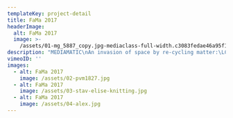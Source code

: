 ```yaml
---
templateKey: project-detail
title: FaMa 2017
headerImage:
  alt: FaMa 2017
  image: >-
    /assets/01-mg_5887_copy.jpg-mediaclass-full-width.c3083fedae46a95f1139ff9d5833b1b6b8e20a69-.jpg
description: "MEDIAMATIC\nAn invasion of space by re-cycling matter:\LCut the Crap with Conny sheds light on the fast fashion industry with a monument of fleece\LJune 2017 untill October 2017\LFashion Machine @ Mediamatic was a life-size artwork which was made together with an immense amount of volunteers.\LThe entire Mediamatic building had been turned into a large installation, which showed the fight against the destructive reality of the fashion industry. It was a monumental knitting of more than 2,000 kilos of discarded post-consumer fleece sweaters, which ultimately enveloped the entire Mediamatic building in the heart Amsterdam. The useless material thus\Lturns into a fashion monument with an activist look.\n\nIn collaboration with Stichting Mediamatic, Esther Meijer and the\LLaboratory of Critical Technics at Arizona State University.\_Special thanks to:\LWieland Textiles, Team Mediamatic, all organization assistants and the many\Lvolunteers who, with their enthusiasm and energy, set the machine in motion.\n\nARTSY ONESIE TANGO RAVE\LDuring Amsterdam Uitmarkt, Fashion Machine presented the\_best pieces of these cut and twisted sweaters and onesies in an\_unprecedented eclectic fashion performance; Artsy Onesie Tango\_Rave. Different models of amateurs, tango dancers and performers did showcase this collection to the public.\n\nChoreography: Martin Butler.\_In collaboration with: Esther Meijer (Nieuw Jurk).\LPerformances of rap collective SoulTrash and skate punk formation Total\LSeclusion. Click\_here\_for more information on the\_Mediamatic website.\nPhotography: Jan Willem Kaldenbach, Chiara Barraco @ Mediamatic"
vimeoID: ''
images:
  - alt: FaMa 2017
    image: /assets/02-pvm1827.jpg
  - alt: FaMa 2017
    image: /assets/03-stav-elise-knitting.jpg
  - alt: FaMa 2017
    image: /assets/04-alex.jpg
---
```

